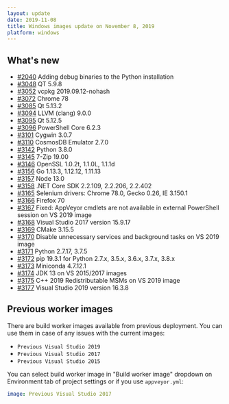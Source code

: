 ```yaml
---
layout: update
date: 2019-11-08
title: Windows images update on November 8, 2019
platform: windows
---
```


## What's new

* [#2040](https://github.com/appveyor/ci/issues/2040) Adding debug binaries to the Python installation
* [#3048](https://github.com/appveyor/ci/issues/3048) QT 5.9.8
* [#3052](https://github.com/appveyor/ci/issues/3052) vcpkg 2019.09.12-nohash
* [#3072](https://github.com/appveyor/ci/issues/3072) Chrome 78
* [#3085](https://github.com/appveyor/ci/issues/3085) Qt 5.13.2
* [#3094](https://github.com/appveyor/ci/issues/3094) LLVM (clang) 9.0.0
* [#3095](https://github.com/appveyor/ci/issues/3095) Qt 5.12.5
* [#3096](https://github.com/appveyor/ci/issues/3096) PowerShell Core 6.2.3
* [#3101](https://github.com/appveyor/ci/issues/3101) Cygwin 3.0.7
* [#3110](https://github.com/appveyor/ci/issues/3110) CosmosDB Emulator 2.7.0
* [#3142](https://github.com/appveyor/ci/issues/3142) Python 3.8.0
* [#3145](https://github.com/appveyor/ci/issues/3145) 7-Zip 19.00
* [#3146](https://github.com/appveyor/ci/issues/3146) OpenSSL 1.0.2t, 1.1.0L, 1.1.1d
* [#3156](https://github.com/appveyor/ci/issues/3156) Go 1.13.3, 1.12.12, 1.11.13
* [#3157](https://github.com/appveyor/ci/issues/3157) Node 13.0
* [#3158](https://github.com/appveyor/ci/issues/3158) .NET Core SDK 2.2.109, 2.2.206, 2.2.402
* [#3165](https://github.com/appveyor/ci/issues/3165) Selenium drivers: Chrome 78.0, Gecko 0.26, IE 3.150.1
* [#3166](https://github.com/appveyor/ci/issues/3166) Firefox 70
* [#3167](https://github.com/appveyor/ci/issues/3167) Fixed: AppVeyor cmdlets are not available in external PowerShell session on VS 2019 image
* [#3168](https://github.com/appveyor/ci/issues/3168) Visual Studio 2017 version 15.9.17
* [#3169](https://github.com/appveyor/ci/issues/3169) CMake 3.15.5
* [#3170](https://github.com/appveyor/ci/issues/3170) Disable unnecessary services and background tasks on VS 2019 image
* [#3171](https://github.com/appveyor/ci/issues/3171) Python 2.7.17, 3.7.5
* [#3172](https://github.com/appveyor/ci/issues/3172) pip 19.3.1 for Python 2.7.x, 3.5.x, 3.6.x, 3.7.x, 3.8.x
* [#3173](https://github.com/appveyor/ci/issues/3173) Miniconda 4.7.12.1
* [#3174](https://github.com/appveyor/ci/issues/3174) JDK 13 on VS 2015/2017 images
* [#3175](https://github.com/appveyor/ci/issues/3175) C++ 2019 Redistributable MSMs on VS 2019 image
* [#3177](https://github.com/appveyor/ci/issues/3177) Visual Studio 2019 version 16.3.8

## Previous worker images

There are build worker images available from previous deployment. You can use them in case of any issues with the current images:

* `Previous Visual Studio 2019`
* `Previous Visual Studio 2017`
* `Previous Visual Studio 2015`

You can select build worker image in "Build worker image" dropdown on Environment tab of project settings or if you use `appveyor.yml`:

```yaml
image: Previous Visual Studio 2017
```
